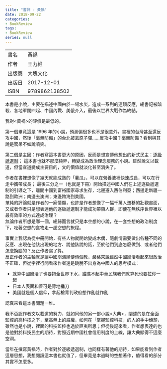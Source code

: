 ```yaml
---
title: "書評 - 黃禍"
date: 2018-09-22
categories:
- BookReview
tags:
- BookReview
series: null
---
```


|   |   |
|:-|:-|
|書名|黃禍|
|作者|王力維|
|出版商|大塊文化|
|出版日|2017-12-01|
|ISBN|9789862138502|
<!--more-->

本書是小說，主要在描述中國由於一場水災，造成一系列的連鎖反應，總書記被暗殺、各地軍閥四起、中國內戰、美俄介入，最後以世界大戰作為終結。  

我對<黃禍>的評價是最低的。  

第一個畢竟這是 1996 年的小說，預測偏很多也不是很意外，書裡的台灣甚至還反攻中國，然後「毫無防備」的台北被丟原子彈……反攻中國？毫無防備？看到與其說是驚呆不如說噴笑。  

第二個是主因：作者寫這本書更大的原因，反而是想宣傳他想出的新式民主：[逐級遞選制](https://www.ptt.cc/man/ck48th331/D2D/DCBC/M.982996137.A.html)；
這本書也就不那麼純粹，轉變成為政治理念服務的小說。雖然說文以載道，但當宣道變成主要目的，文的價值就淡化甚至消失了。  

作者在書裡想像了幾天就能成熟的「薯瓜」，可以在營養液裡快速成長，可以在行走中攜帶成長；
最後三分之一（也就是下冊）開始描述中國人們在上述逐級遞選制的引導之下，離開中國到富裕國家尋求生存，北邊遷入西伯利亞；西邊走新疆一路到歐洲；南邊去澳洲；東邊跨海到美國。  
單純的評論就是作者的一廂情願，也許是作者想像了一幅千萬人遷移的壯觀畫面，又或者作者只是想表達他的逐級遞選制才能成功帶領人群，即便在無秩序世界裡以最有效率的方式達成治理？  
無論作者所想是哪一個，總歸而言就只是本空想的小說，在一套空想的政治制度下，吃著空想的食物走一趟空想的旅程。  

事實上我認為從中冊開始，有些人物就開始變成木偶，隨劇情需要做出各種不同的反應、出現在他該出現的地方、說他該說的話，至於他們到底怎麼做到、或者他們怎麼換腦的？反正作者寫了算。  
反正作者的主軸就是讓中國崩潰順便傳個教，嚴格來說雖然中國崩潰看起來很政治不正確，但從字裡行間看來作者還是跳脫不出身為中國人的思考模式：
* 就算中國崩潰了也要拖全世界下水，誰瞧不起中華民族我們就算死也要拉你一起  
* 日本人表面和善可是背地捅刀  
* 美國就是個人信仰，拿起槍背判政府想作亂就作亂

認真來看這本書問題一堆。  

我不否認作者文以載道的努力，就如同他的另一部小說<大典>，闡述的是在全面監控的高科技之下，至高無上的威權，如何在「掌握監控科技」的人的手中傾頹，
雖然也是小說，裡面的科技監控也過於匪夷所思；但從後記來看，作者想表達的也是他對於科技民主的期待，對照近期中國社會信用制度的上線，讓大典顯得不這麼空洞。  

當年在撰寫黃禍時，作者對於逐級遞選制，也同樣有著他的期待，如果能看到作者這層思想，我想閱讀這本書也就值了，但畢竟是本過時的空想著作，值得看的部分其實不怎麼多。  